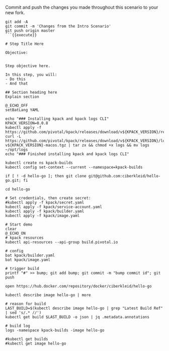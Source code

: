 Commit and push the changes you made throughout this scenario to your new fork.

```
git add -A
git commit -m 'Changes from the Intro Scenario'
git push origin master
```{{execute}}

# Step Title Here

Objective:


Step objective here.

In this step, you will:
- Do this
- And that

## Section heading here
Explain section

@_ECHO_OFF
setBatLang YAML

echo "### Installing kpack and kpack logs CLI"
KPACK_VERSION=0.0.8
kubectl apply -f https://github.com/pivotal/kpack/releases/download/v${KPACK_VERSION}/release-${KPACK_VERSION}.yaml
curl -L https://github.com/pivotal/kpack/releases/download/v${KPACK_VERSION}/logs-v${KPACK_VERSION}-macos.tgz | tar zx && chmod +x logs && mv logs ~/opt/logs
echo "### Finished installing kpack and kpack logs CLI"

kubectl create ns kpack-builds
kubectl config set-context --current --namespace=kpack-builds

if [ ! -d hello-go ]; then git clone git@github.com:ciberkleid/hello-go.git; fi

cd hello-go

# Set credentials, then create secret:
#kubectl apply -f kpack/secret.yaml
kubectl apply -f kpack/service-account.yaml
kubectl apply -f kpack/builder.yaml
kubectl apply -f kpack/image.yaml

# Start demo
clear
@_ECHO_ON
# kpack resources
kubectl api-resources --api-group build.pivotal.io

# config
bat kpack/builder.yaml
bat kpack/image.yaml

# trigger build
printf "#" >> bump; git add bump; git commit -m "bump commit id"; git push

open https://hub.docker.com/repository/docker/ciberkleid/hello-go

kubectl describe image hello-go | more

# reason for build
LAST_BUILD=$(kubectl describe image hello-go | grep "Latest Build Ref" | sed 's/.* //')
kubectl get build $LAST_BUILD -o json | jq .metadata.annotations

# build log
logs -namespace kpack-builds -image hello-go

#kubectl get builds
#kubectl get image hello-go


